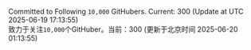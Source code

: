 Committed to Following `10,000` GitHubers. Current: <!-- FOLLOWING_COUNT -->300<!-- FOLLOWING_COUNT --> (Update at UTC <!-- LAST_UPDATED -->2025-06-19 17:13:55<!-- LAST_UPDATED -->)<br>
致力于关注`10,000`个GitHuber。当前：<!-- FOLLOWING_COUNT -->300<!-- FOLLOWING_COUNT --> (更新于北京时间 <!-- LAST_UPDATED_CST -->2025-06-20 01:13:55<!-- LAST_UPDATED_CST -->)
